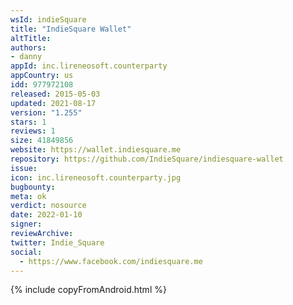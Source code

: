 ```yaml
---
wsId: indieSquare
title: "IndieSquare Wallet"
altTitle: 
authors:
- danny
appId: inc.lireneosoft.counterparty
appCountry: us
idd: 977972108
released: 2015-05-03
updated: 2021-08-17
version: "1.255"
stars: 1
reviews: 1
size: 41849856
website: https://wallet.indiesquare.me
repository: https://github.com/IndieSquare/indiesquare-wallet
issue: 
icon: inc.lireneosoft.counterparty.jpg
bugbounty: 
meta: ok
verdict: nosource
date: 2022-01-10
signer: 
reviewArchive:
twitter: Indie_Square
social:
  - https://www.facebook.com/indiesquare.me
---
```


{% include copyFromAndroid.html %}
